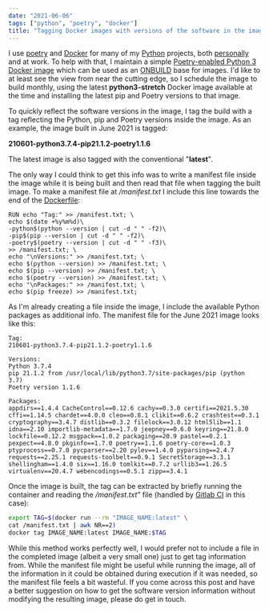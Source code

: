 ```yaml
---
date: "2021-06-06"
tags: ["python", "poetry", "docker"]
title: "Tagging Docker images with versions of the software in the image"
---
```


I use [poetry](https://python-poetry.org/) and [Docker](https://www.docker.com/) for many of my [Python](https://www.python.org/) projects, both [personally](https://gitlab.com/kimvanwyk) and at work. To help with that, I maintain a simple [Poetry-enabled Python 3 Docker image](https://hub.docker.com/repository/docker/kimvanwyk/python3-poetry) which can be used as an [ONBUILD](https://docs.docker.com/engine/reference/builder/#onbuild) base for images. I'd like to at least see the view from near the cutting edge, so I schedule the image to build monthly, using the latest **python3-stretch** Docker image available at the time and installing the latest pip and Poetry versions to that image.

To quickly reflect the software versions in the image, I tag the build with a tag reflecting the Python, pip and Poetry versions inside the image. As an example, the image built in June 2021 is tagged:

**210601-python3.7.4-pip21.1.2-poetry1.1.6**

The latest image is also tagged with the conventional "**latest**".

The only way I could think to get this info was to write a manifest file inside the image while it is being built and then read that file when tagging the built image. To make a manifest file at */manifest.txt* I include this line towards the end of the [Dockerfile](https://gitlab.com/kimvanwyk/python3-poetry/-/blob/master/Dockerfile):

```docker
RUN echo "Tag:" >> /manifest.txt; \
echo $(date +%y%m%d)\
-python$(python --version | cut -d " " -f2)\
-pip$(pip --version | cut -d " " -f2)\
-poetry$(poetry --version | cut -d " " -f3)\
>> /manifest.txt; \
echo "\nVersions:" >> /manifest.txt; \
echo $(python --version) >> /manifest.txt; \
echo $(pip --version) >> /manifest.txt; \
echo $(poetry --version) >> /manifest.txt; \
echo "\nPackages:" >> /manifest.txt; \
echo $(pip freeze) >> /manifest.txt; 
```

As I'm already creating a file inside the image, I include the available Python packages as additional info. The manifest file for the June 2021 image looks like this:

```
Tag:
210601-python3.7.4-pip21.1.2-poetry1.1.6

Versions:
Python 3.7.4
pip 21.1.2 from /usr/local/lib/python3.7/site-packages/pip (python 3.7)
Poetry version 1.1.6

Packages:
appdirs==1.4.4 CacheControl==0.12.6 cachy==0.3.0 certifi==2021.5.30 cffi==1.14.5 chardet==4.0.0 cleo==0.8.1 clikit==0.6.2 crashtest==0.3.1 cryptography==3.4.7 distlib==0.3.2 filelock==3.0.12 html5lib==1.1 idna==2.10 importlib-metadata==1.7.0 jeepney==0.6.0 keyring==21.8.0 lockfile==0.12.2 msgpack==1.0.2 packaging==20.9 pastel==0.2.1 pexpect==4.8.0 pkginfo==1.7.0 poetry==1.1.6 poetry-core==1.0.3 ptyprocess==0.7.0 pycparser==2.20 pylev==1.4.0 pyparsing==2.4.7 requests==2.25.1 requests-toolbelt==0.9.1 SecretStorage==3.3.1 shellingham==1.4.0 six==1.16.0 tomlkit==0.7.2 urllib3==1.26.5 virtualenv==20.4.7 webencodings==0.5.1 zipp==3.4.1
```

Once the image is built, the tag can be extracted by briefly running the container and reading the */manifest.txt"* file (handled by [Gitlab CI](https://gitlab.com/kimvanwyk/python3-poetry/-/blob/master/.gitlab-ci.yml) in this case):

```bash
export TAG=$(docker run --rm "IMAGE_NAME:latest" \
cat /manifest.txt | awk NR==2)
docker tag IMAGE_NAME:latest IMAGE_NAME:$TAG
```

While this method works perfectly well, I would prefer not to include a file in the completed image (albeit a very small one) just to get tag information from. While the manifest file might be useful while running the image, all of the information in it could be obtained during execution if it was needed, so the manifest file feels a bit wasteful. If you come across this post and have a better suggestion on how to get the software version information without modifying the resulting image, please do get in touch.
